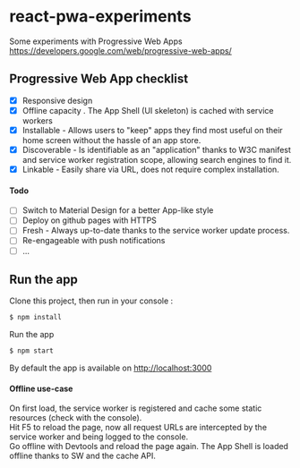 # react-pwa-experiments

Some experiments with Progressive Web Apps https://developers.google.com/web/progressive-web-apps/

## Progressive Web App checklist

 * [x] Responsive design
 * [x] Offline capacity . The App Shell (UI skeleton) is cached with service workers
 * [x] Installable - Allows users to "keep" apps they find most useful on their home screen without the hassle of an app store.
 * [x] Discoverable - Is identifiable as an "application" thanks to W3C manifest and service worker registration scope, allowing search engines to find it.
 * [x] Linkable - Easily share via URL, does not require complex installation.

#### Todo
* [ ] Switch to Material Design for a better App-like style
* [ ] Deploy on github pages with HTTPS
* [ ] Fresh - Always up-to-date thanks to the service worker update process.
* [ ] Re-engageable with push notifications
* [ ] ...

## Run the app
Clone this project, then run in your console :
```bash
$ npm install
```

Run the app
```bash
$ npm start
```
By default the app is available on [http://localhost:3000](http://localhost:3000)

#### Offline use-case
On first load, the service worker is registered and cache some static resources (check with the console).  
Hit F5 to reload the page, now all request URLs are intercepted by the service worker and being logged to the console.  
Go offline with Devtools and reload the page again. The App Shell is loaded offline thanks to SW and the cache API.
